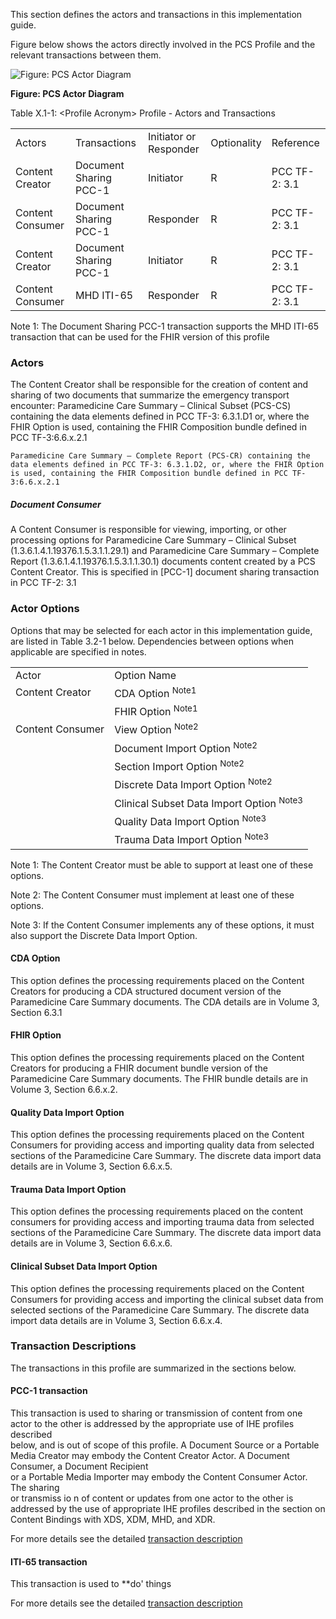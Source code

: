 
This section defines the actors and transactions in this implementation guide.

Figure below shows the actors directly
involved in the PCS 
Profile and the relevant transactions between them.

![Figure: PCS Actor Diagram](ActorsAndTransactions.svg "Figure: PCS Actor Diagram")

<div style="clear: left"/>

**Figure: PCS Actor Diagram**

Table X.1-1: &lt;Profile Acronym&gt; Profile - Actors and Transactions

|                 |                        |                        |                 |               |
|-----------------|------------------------|------------------------|-----------------|---------------|
| Actors  		  | Transactions           | Initiator or Responder | Optionality     | Reference     |
| Content Creator | Document Sharing PCC-1 | Initiator              | R               | PCC TF-2: 3.1 |
| Content Consumer| Document Sharing PCC-1 | Responder              | R               | PCC TF-2: 3.1 |
| Content Creator | Document Sharing PCC-1 | Initiator              | R               | PCC TF-2: 3.1 |
| Content Consumer| MHD ITI-65             | Responder              | R               | PCC TF-2: 3.1 |

Note 1: The Document Sharing PCC-1 transaction supports the MHD ITI-65 transaction that can be used for the FHIR version of this profile 


### Actors
The Content Creator shall be responsible for the creation of content and sharing of two documents that summarize the emergency transport encounter: 
	Paramedicine Care Summary – Clinical Subset (PCS-CS) containing the data elements defined in PCC TF-3: 6.3.1.D1 or, where the FHIR Option is used, containing the FHIR Composition bundle defined in PCC TF-3:6.6.x.2.1

	Paramedicine Care Summary – Complete Report (PCS-CR) containing the data elements defined in PCC TF-3: 6.3.1.D2, or, where the FHIR Option is used, containing the FHIR Composition bundle defined in PCC TF-3:6.6.x.2.1

##### Document Consumer

A Content Consumer is responsible for viewing, importing, or other processing options for Paramedicine Care Summary – Clinical Subset (1.3.6.1.4.1.19376.1.5.3.1.1.29.1) and Paramedicine Care Summary – Complete Report (1.3.6.1.4.1.19376.1.5.3.1.1.30.1) documents content created by a PCS Content Creator. This is specified in \[PCC-1\] document sharing transaction in PCC TF-2: 3.1

### Actor Options

Options that may be selected for each actor in this implementation guide, are listed in Table 3.2-1 below. Dependencies 
between options when applicable are specified in notes.

|                  |                                                     |
|------------------|-----------------------------------------------------|
| Actor            | Option Name                                         |
| Content Creator  | CDA Option <sup>Note1</sup>                         |
|				   | FHIR Option <sup>Note1</sup>                        |
| Content Consumer | View Option <sup>Note2</sup>                        |
|                  | Document Import Option <sup>Note2</sup>             |
|                  | Section Import Option <sup>Note2</sup>              |
|                  | Discrete Data Import Option <sup>Note2</sup>        |
|                  | Clinical Subset Data Import Option <sup>Note3</sup> |
|                  | Quality Data Import Option <sup>Note3</sup>         |
|                  | Trauma Data Import Option <sup>Note3</sup>          |

Note 1: The Content Creator must be able to support at least one of
these options.

Note 2: The Content Consumer must implement at least one of these
options.

Note 3: If the Content Consumer implements any of these options, it must
also support the Discrete Data Import Option.

#### CDA Option

This option defines the processing requirements placed on the Content
Creators for producing a CDA structured document version of the
Paramedicine Care Summary documents. The CDA details are in Volume 3,
Section 6.3.1

#### FHIR Option

This option defines the processing requirements placed on the Content
Creators for producing a FHIR document bundle version of the
Paramedicine Care Summary documents. The FHIR bundle details are in
Volume 3, Section 6.6.x.2.

#### Quality Data Import Option

This option defines the processing requirements placed on the Content
Consumers for providing access and importing quality data from selected
sections of the Paramedicine Care Summary. The discrete data import data
details are in Volume 3, Section 6.6.x.5.

#### Trauma Data Import Option

This option defines the processing requirements placed on the content
consumers for providing access and importing trauma data from selected
sections of the Paramedicine Care Summary. The discrete data import data
details are in Volume 3, Section 6.6.x.6.
#### Clinical Subset Data Import Option

This option defines the processing requirements placed on the Content
Consumers for providing access and importing the clinical subset data
from selected sections of the Paramedicine Care Summary. The discrete
data import data details are in Volume 3, Section 6.6.x.4.

### Transaction Descriptions
The transactions in this profile are summarized in the sections below.

#### PCC-1 transaction

This transaction is used to sharing  or transmission  of content  from  one 
actor to the other is addressed by the appropriate  use of  IHE  profiles   described  
below,  and  is  out  of  scope of  this  profile.  A Document  Source or a Portable Media 
Creator may  embody the Content  Creator Actor. A Document  Consumer,  a Document   Recipient   
or  a  Portable  Media  Importer  may  embody  the  Content  Consumer  Actor.  The  sharing   
or  transmiss io n   of  content  or updates from  one actor to the other is addressed by the 
use of appropriate  IHE profiles  described in  the section  on Content  Bindings  with  XDS, 
XDM, MHD, and  XDR.  

For more details see the detailed [transaction description](PCC-1)

#### ITI-65 transaction

This transaction is used to **do' things

For more details see the detailed [transaction description](domain-Y.html)
